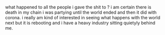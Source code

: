 what happened to all the people i gave the shit to ?
i am certain there is death in my chain
i was partying until the world ended and then it did with corona.
i really am kind of interested in seeing what happens with the world next
but it is rebooting and i have a heavy industry sitting quietyly behind me.
